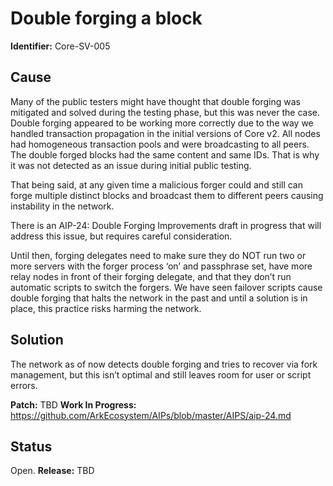 # Double forging a block
**Identifier:** Core-SV-005

## Cause
Many of the public testers might have thought that double forging was mitigated and solved during the testing phase, but this was never the case. Double forging appeared to be working more correctly due to the way we handled transaction propagation in the initial versions of Core v2. All nodes had homogeneous transaction pools and were broadcasting to all peers. The double forged blocks had the same content and same IDs. That is why it was not detected as an issue during initial public testing.

That being said, at any given time a malicious forger could and still can forge multiple distinct blocks and broadcast them to different peers causing instability in the network.

There is an AIP-24: Double Forging Improvements draft in progress that will address this issue, but requires careful consideration.

Until then, forging delegates need to make sure they do NOT run two or more servers with the forger process ‘on’ and passphrase set, have more relay nodes in front of their forging delegate, and that they don’t run automatic scripts to switch the forgers. We have seen failover scripts cause double forging that halts the network in the past and until a solution is in place, this practice risks harming the network.

## Solution
The network as of now detects double forging and tries to recover via fork management, but this isn’t optimal and still leaves room for user or script errors.

**Patch:** TBD
**Work In Progress:** https://github.com/ArkEcosystem/AIPs/blob/master/AIPS/aip-24.md

## Status
Open.
**Release:** TBD 
